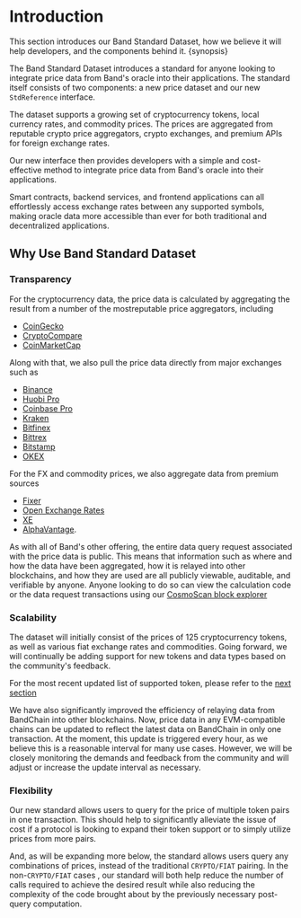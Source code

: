 <!--
order: 1
-->

# Introduction

This section introduces our Band Standard Dataset, how we believe it will help developers, and the components behind it. {synopsis}

The Band Standard Dataset introduces a standard for anyone looking to integrate price data from Band's oracle into their applications. The standard itself consists of two components: a new price dataset and our new `StdReference` interface.

The dataset supports a growing set of cryptocurrency tokens, local currency rates, and commodity prices. The prices are aggregated from reputable crypto price aggregators, crypto exchanges, and premium APIs for foreign exchange rates.

Our new interface then provides developers with a simple and cost-effective method to integrate price data from Band's oracle into their applications.

Smart contracts, backend services, and frontend applications can all effortlessly access exchange rates between any supported symbols, making oracle data more accessible than ever for both traditional and decentralized applications.

## Why Use Band Standard Dataset

### Transparency

For the cryptocurrency data, the price data is calculated by aggregating the result from a number of the mostreputable price aggregators, including

- [CoinGecko](https://coingecko.com)
- [CryptoCompare](https://cryptocompare.com)
- [CoinMarketCap](https://coinmarketcap.com)

Along with that, we also pull the price data directly from major exchanges such as

- [Binance](https://binance.com)
- [Huobi Pro](https://huobi.com)
- [Coinbase Pro](https://pro.coinbase.com)
- [Kraken](https://kraken.com)
- [Bitfinex](https://bitfinex.com)
- [Bittrex](https://bittrex.com)
- [Bitstamp](https://bitstamp.net)
- [OKEX](https://okex.com)

For the FX and commodity prices, we also aggregate data from premium sources

- [Fixer](https://fixer.io)
- [Open Exchange Rates](https://openexchangerates.org/)
- [XE](https://xe.com)
- [AlphaVantage](https://www.alphavantage.co).

As with all of Band's other offering, the entire data query request associated with the price data is public. This means that information such as where and how the data have been aggregated, how it is relayed into other blockchains, and how they are used are all publicly viewable, auditable, and verifiable by anyone. Anyone looking to do so can view the calculation code or the data request transactions using our [CosmoScan block explorer](https://cosmoscan.io/oracle-script/3)

### Scalability

The dataset will initially consist of the prices of 125 cryptocurrency tokens, as well as various fiat exchange rates and commodities. Going forward, we will continually be adding support for new tokens and data types based on the community's feedback.

For the most recent updated list of supported token, please refer to the [next section](./supported-price-data.md)

We have also significantly improved the efficiency of relaying data from BandChain into other blockchains. Now, price data in any EVM-compatible chains can be updated to reflect the latest data on BandChain in only one transaction. At the moment, this update is triggered every hour, as we believe this is a reasonable interval for many use cases. However, we will be closely monitoring the demands and feedback from the community and will adjust or increase the update interval as necessary.

### Flexibility

Our new standard allows users to query for the price of multiple token pairs in one transaction. This should help to significantly alleviate the issue of cost if a protocol is looking to expand their token support or to simply utilize prices from more pairs.

And, as will be expanding more below, the standard allows users query any combinations of prices, instead of the traditional `CRYPTO/FIAT` pairing. In the non-`CRYPTO/FIAT` cases , our standard will both help reduce the number of calls required to achieve the desired result while also reducing the complexity of the code brought about by the previously necessary post-query computation.
